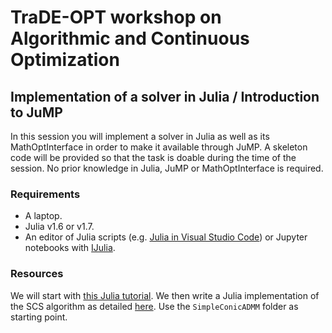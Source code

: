 # TraDE-OPT workshop on Algorithmic and Continuous Optimization

## Implementation of a solver in Julia / Introduction to JuMP

In this session you will implement a solver in Julia as well as its MathOptInterface in order to make it available through JuMP.
A skeleton code will be provided so that the task is doable during the time of the session.
No prior knowledge in Julia, JuMP or MathOptInterface is required.

### Requirements

* A laptop.
* Julia v1.6 or v1.7.
* An editor of Julia scripts (e.g. [Julia in Visual Studio Code](https://code.visualstudio.com/docs/languages/julia)) or Jupyter notebooks with [IJulia](https://github.com/JuliaLang/IJulia.jl).

### Resources

We will start with [this Julia tutorial](@ref).
We then write a Julia implementation of the SCS algorithm as detailed [here](https://web.stanford.edu/~boyd/papers/pdf/scs_long.pdf).
Use the `SimpleConicADMM` folder as starting point.
